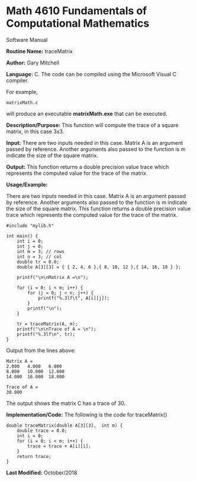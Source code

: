 # Math 4610 Fundamentals of Computational Mathematics
Software Manual

**Routine Name:**           traceMatrix

**Author:** Gary Mitchell

**Language:** C. The code can be compiled using the Microsoft Visual C compiler.

For example,

    matrixMath.c

will produce an executable **matrixMath.exe** that can be executed.

**Description/Purpose:** This function will compute the trace of a square matrix, in this case 3x3.

**Input:** There are two inputs needed in this case. Matrix A is an argument passed by reference. Another arguments also passed to the function is m indicate the size of the square matrix.

**Output:** This function returns a double precision value trace which represents the computed value for the trace of the matrix.

**Usage/Example:**

There are two inputs needed in this case. Matrix A is an argument passed by reference. Another arguments also passed to the function is m indicate the size of the square matrix. This function returns a double precision value trace which represents the computed value for the trace of the matrix.

    #include "mylib.h"
    
    int main() {
        int i = 0;
        int j = 0;
        int m = 3; // rows
        int n = 3; // col
        double tr = 0.0;
        double A[3][3] = { { 2, 4, 6 },{ 8, 10, 12 },{ 14, 16, 18 } };
    
        printf("\n\nMatrix A =\n");
    
        for (i = 0; i < m; i++) {
            for (j = 0; j < n; j++) {
                printf("%.3lf\t", A[i][j]);
            }
            printf("\n");
        }
    
        tr = traceMatrix(A, m);
        printf("\n\nTrace of A = \n");
        printf("%.3lf\n", tr);
    }    

Output from the lines above:

    Matrix A =
    2.000   4.000   6.000
    8.000   10.000  12.000
    14.000  16.000  18.000
    
    Trace of A =
    30.000

The output shows the matrix C has a trace of 30.

**Implementation/Code:** The following is the code for traceMatrix()

    double traceMatrix(double A[3][3],  int m) {
        double trace = 0.0;
        int i = 0;
        for (i = 0; i < m; i++) {
            trace = trace + A[i][i];
        }
        return trace;
    }

**Last Modified:** October/2018
